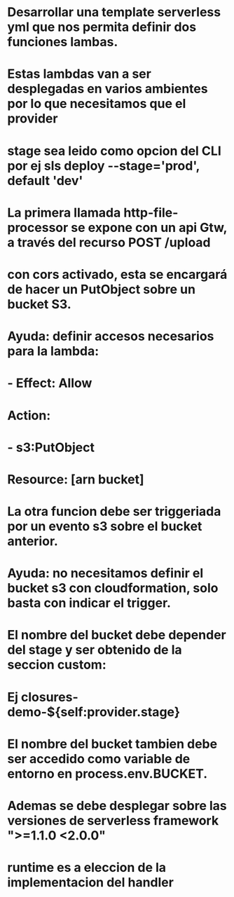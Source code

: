 # Desarrollar una template serverless yml que nos permita definir dos funciones lambas.
# Estas lambdas van a ser desplegadas en varios ambientes por lo que necesitamos que el provider
# stage sea leido como opcion del CLI por ej sls deploy --stage='prod', default 'dev'
# La primera llamada http-file-processor se expone con un api Gtw, a través del recurso POST /upload
# con cors activado, esta se encargará de hacer un PutObject sobre un bucket S3.
# Ayuda: definir accesos necesarios para la lambda:
# - Effect: Allow
#      Action:
#        - s3:PutObject
#      Resource: [arn bucket]
# La otra funcion debe ser triggeriada por un evento s3 sobre el bucket anterior.
# Ayuda: no necesitamos definir el bucket s3 con cloudformation, solo basta con indicar el trigger.
# El nombre del bucket debe depender del stage y ser obtenido de la seccion custom:
# Ej closures-demo-${self:provider.stage}
# El nombre del bucket tambien debe ser accedido como variable de entorno en process.env.BUCKET.
# Ademas se debe desplegar sobre las versiones de serverless framework ">=1.1.0 <2.0.0"
# runtime es a eleccion de la implementacion del handler